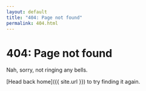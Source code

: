 ```yaml
---
layout: default
title: "404: Page not found"
permalink: 404.html
---
```


# 404: Page not found
Nah, sorry, not ringing any bells.

[Head back home]({{ site.url }}) to try finding it again.